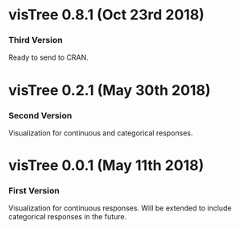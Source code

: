# visTree 0.8.1 (Oct 23rd 2018)

### Third Version

Ready to send to CRAN.

# visTree 0.2.1 (May 30th 2018)

### Second Version

Visualization for continuous and categorical responses. 

# visTree 0.0.1 (May 11th 2018)

### First Version

Visualization for continuous responses. Will be extended to include categorical responses in the future. 
